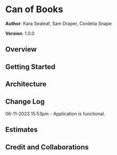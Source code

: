 # Can of Books

**Author**: Kara Sealeaf, Sam Draper, Cordelia Snape

**Version**: 1.0.0

## Overview

<!-- Provide a high level overview of what this application is and why you are building it, beyond the fact that it's an assignment for this class. (i.e. What's your problem domain?) -->

## Getting Started

<!-- What are the steps that a user must take in order to build this app on their own machine and get it running? -->

## Architecture

<!-- Provide a detailed description of the application design. What technologies (languages, libraries, etc) you're using, and any other relevant design information. -->

## Change Log

06-11-2023 15:53pm - Application is functional.

## Estimates

<!-- See below -->

## Credit and Collaborations

<!-- Give credit (and a link) to other people or resources that helped you build this application. -->
